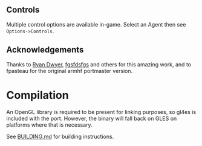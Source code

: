 ## Controls
Multiple control options are available in-game. Select an Agent then see `Options->Controls`.

## Acknowledgements
Thanks to [Ryan Dwyer](https://github.com/n64decomp/perfect_dark), [fgsfdsfgs](https://github.com/fgsfdsfgs/perfect_dark) and others for this amazing work, and to fpasteau for the original armhf portmaster version.

# Compilation
An OpenGL library is required to be present for linking purposes, so gl4es is included with the port. However, the binary will fall back on GLES on platforms where that is necessary.

See [BUILDING.md](https://github.com/PortsMaster/PortMaster-New/blob/main/ports/perfectdark/perfectdark/BUILDING.md) for building instructions.
